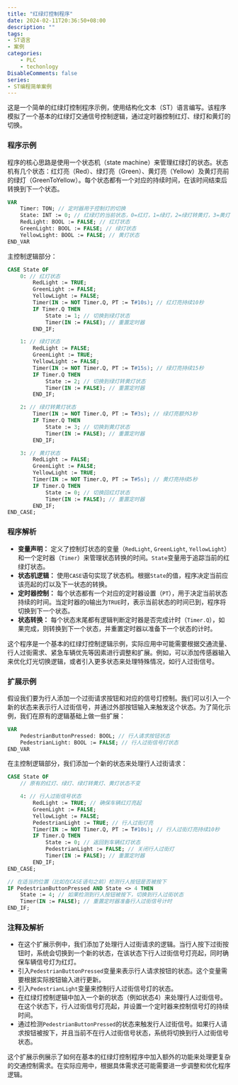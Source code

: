 ```yaml
---
title: "红绿灯控制程序"
date: 2024-02-11T20:36:50+08:00
description: ""
tags: 
- ST语言
- 案例
categories:
    - PLC
    - techonlogy
DisableComments: false
series:
- ST编程简单案例
---
```



这是一个简单的红绿灯控制程序示例，使用结构化文本（ST）语言编写。该程序模拟了一个基本的红绿灯交通信号控制逻辑，通过定时器控制红灯、绿灯和黄灯的切换。

<!--more-->

### 程序示例

程序的核心思路是使用一个状态机（state machine）来管理红绿灯的状态。状态机有几个状态：红灯亮（Red）、绿灯亮（Green）、黄灯亮（Yellow）及黄灯亮前的绿灯（GreenToYellow）。每个状态都有一个对应的持续时间，在该时间结束后转换到下一个状态。

```pascal
VAR
    Timer: TON; // 定时器用于控制灯的切换
    State: INT := 0; // 红绿灯的当前状态，0=红灯，1=绿灯，2=绿灯转黄灯，3=黄灯
    RedLight: BOOL := FALSE; // 红灯状态
    GreenLight: BOOL := FALSE; // 绿灯状态
    YellowLight: BOOL := FALSE; // 黄灯状态
END_VAR
```

主控制逻辑部分：

```pascal
CASE State OF
    0: // 红灯状态
        RedLight := TRUE;
        GreenLight := FALSE;
        YellowLight := FALSE;
        Timer(IN := NOT Timer.Q, PT := T#10s); // 红灯亮持续10秒
        IF Timer.Q THEN
            State := 1; // 切换到绿灯状态
            Timer(IN := FALSE); // 重置定时器
        END_IF;

    1: // 绿灯状态
        RedLight := FALSE;
        GreenLight := TRUE;
        YellowLight := FALSE;
        Timer(IN := NOT Timer.Q, PT := T#15s); // 绿灯亮持续15秒
        IF Timer.Q THEN
            State := 2; // 切换到绿灯转黄灯状态
            Timer(IN := FALSE); // 重置定时器
        END_IF;

    2: // 绿灯转黄灯状态
        Timer(IN := NOT Timer.Q, PT := T#3s); // 绿灯亮额外3秒
        IF Timer.Q THEN
            State := 3; // 切换到黄灯状态
            Timer(IN := FALSE); // 重置定时器
        END_IF;

    3: // 黄灯状态
        RedLight := FALSE;
        GreenLight := FALSE;
        YellowLight := TRUE;
        Timer(IN := NOT Timer.Q, PT := T#5s); // 黄灯亮持续5秒
        IF Timer.Q THEN
            State := 0; // 切换回红灯状态
            Timer(IN := FALSE); // 重置定时器
        END_IF;
END_CASE;
```

### 程序解析

- **变量声明：** 定义了控制灯状态的变量（`RedLight`, `GreenLight`, `YellowLight`）和一个定时器（`Timer`）来管理状态转换的时间。`State`变量用于追踪当前的红绿灯状态。
- **状态机逻辑：** 使用`CASE`语句实现了状态机。根据`State`的值，程序决定当前应该亮起的灯以及下一状态的转换。
- **定时器控制：** 每个状态都有一个对应的定时器设置（`PT`），用于决定当前状态持续的时间。当定时器的`Q`输出为`TRUE`时，表示当前状态的时间已到，程序将切换到下一个状态。
- **状态转换：** 每个状态末尾都有逻辑判断定时器是否完成计时（`Timer.Q`），如果完成，则转换到下一个状态，并重置定时器以准备下一个状态的计时。

这个程序是一个基本的红绿灯控制逻辑示例，实际应用中可能需要根据交通流量、行人过街需求、紧急车辆优先等因素进行调整和扩展。例如，可以添加传感器输入来优化灯光切换逻辑，或者引入更多状态来处理特殊情况，如行人过街信号。

### 扩展示例

假设我们要为行人添加一个过街请求按钮和对应的信号灯控制。我们可以引入一个新的状态来表示行人过街信号，并通过外部按钮输入来触发这个状态。为了简化示例，我们在原有的逻辑基础上做一些扩展：

```pascal
VAR
    PedestrianButtonPressed: BOOL; // 行人请求按钮状态
    PedestrianLight: BOOL := FALSE; // 行人过街信号灯状态
END_VAR
```

在主控制逻辑部分，我们添加一个新的状态来处理行人过街请求：

```pascal
CASE State OF
    // 原有的红灯、绿灯、绿灯转黄灯、黄灯状态不变

    4: // 行人过街信号状态
        RedLight := TRUE; // 确保车辆红灯亮起
        GreenLight := FALSE;
        YellowLight := FALSE;
        PedestrianLight := TRUE; // 行人过街灯亮
        Timer(IN := NOT Timer.Q, PT := T#10s); // 行人过街灯亮持续10秒
        IF Timer.Q THEN
            State := 0; // 返回到车辆红灯状态
            PedestrianLight := FALSE; // 关闭行人过街灯
            Timer(IN := FALSE); // 重置定时器
        END_IF;
END_CASE;

// 在适当的位置（比如在CASE语句之前）检测行人按钮是否被按下
IF PedestrianButtonPressed AND State <> 4 THEN
    State := 4; // 如果检测到行人按钮被按下，切换到行人过街状态
    Timer(IN := FALSE); // 重置定时器准备行人过街信号计时
END_IF;
```

### 注释及解析

- 在这个扩展示例中，我们添加了处理行人过街请求的逻辑。当行人按下过街按钮时，系统会切换到一个新的状态，在该状态下行人过街信号灯亮起，同时确保车辆信号灯为红灯。
- 引入`PedestrianButtonPressed`变量来表示行人请求按钮的状态。这个变量需要根据实际按钮输入进行更新。
- 引入`PedestrianLight`变量来控制行人过街信号灯的状态。
- 在红绿灯控制逻辑中加入一个新的状态（例如状态4）来处理行人过街信号。在这个状态下，行人过街信号灯亮起，并设置一个定时器来控制信号灯的持续时间。
- 通过检测`PedestrianButtonPressed`的状态来触发行人过街信号。如果行人请求按钮被按下，并且当前不在行人过街信号状态，系统将切换到行人过街信号状态。

这个扩展示例展示了如何在基本的红绿灯控制程序中加入额外的功能来处理更复杂的交通控制需求。在实际应用中，根据具体需求还可能需要进一步调整和优化程序逻辑。